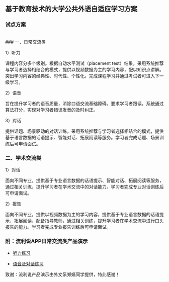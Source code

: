 ## 基于教育技术的大学公共外语自适应学习方案

### 试点方案
<br>
### 一、日常交流类

1）听力

课程内容分多个级别。根据自动水平测试（placement test）结果，采用系统推荐与学习者选择相结合的模式，提供以视频数据为主的学习内容，配以知识点讲解。突出学习内容的经典性、时代性、个性化。完成课程学习并通过考试者可进入下一级学习。

2）语音

旨在提升学习者的语音质量，消除口语交流基础障碍。要求学习者跟读，系统通过算法打分，实现对学习者错误发音的及时纠正。

3）对话

提供话题、场景驱动的对话训练。采用系统推荐与学习者选择相结合的模式，提供基于语言数据的话语提示、智能对话、拓展阅读等服务。学习者完成话题、场景训练后可申请面试。

### 二、学术交流类

1）对话

面向不同专业，提供基于专业语言数据的话语提示、智能对话、拓展阅读等服务，通过相关训练，提升学习者在学术交流中的对话能力。学习者完成专业对话训练后可申请面试。

2）报告

面向不同专业，提供以视频数据为主的学习内容，提供基于专业语言数据的话语提示、拓展阅读，配备指导教师，通过相关训练，提升学习者在学术交流中进行口头报告的能力。学习者完成专业报告训练后可申请面试。

### 附：流利说APP日常交流类产品演示

+ [听力练习](https://lctu.github.io/edtech/demo/liulishuo/listening.mp4)

+ [语音及对话练习](https://lctu.github.io/edtech/demo/liulishuo/pronunciation_conversation.mp4)

致谢：流利说产品演示由外文系郑婳同学提供，特此感谢！
